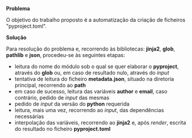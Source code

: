 **Problema**

O objetivo do trabalho proposto é a automatização da criação de ficheiros "pyproject.toml".

**Solução**

Para resolução do problema e, recorrendo às bibliotecas: **jinja2**, **glob**, **pathlib** e **json**, procedeu-se às seguintes etapas:
* leitura do nome do módulo sob o qual se quer elaborar o **pyproject**, através do **glob** ou, em caso de resultado nulo, através do *input*
* tentativa de leitura do ficheiro **metadata.json**, situado na diretoria principal, recorrendo ao **path**
* em caso de sucesso, leitura das variáveis **author** e **email**, caso contrário, pedido de *input* das mesmas
* pedido de *input* da versão do **python** requerida
* leitura, mais uma vez, recorrendo ao *input*, das dependências necessárias
* interpolação das variáveis, recorrendo ao **jinja2** e, após *render*, escrita do resultado no ficheiro **pyproject.toml**